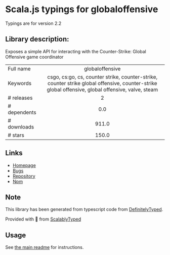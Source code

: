 
# Scala.js typings for globaloffensive

Typings are for version 2.2

## Library description:
Exposes a simple API for interacting with the Counter-Strike: Global Offensive game coordinator

|                    |                 |
| ------------------ | :-------------: |
| Full name          | globaloffensive |
| Keywords           | csgo, cs:go, cs, counter strike, counter-strike, counter strike global offensive, counter-strike global offensive, global offensive, valve, steam |
| # releases         | 2 |
| # dependents       | 0.0 |
| # downloads        | 911.0 |
| # stars            | 150.0 |

## Links
- [Homepage](https://github.com/DoctorMcKay/node-globaloffensive)
- [Bugs](https://github.com/DoctorMcKay/node-globaloffensive/issues)
- [Repository](https://github.com/DoctorMcKay/node-globaloffensive)
- [Npm](https://www.npmjs.com/package/globaloffensive)
    


## Note
This library has been generated from typescript code from [DefinitelyTyped](https://definitelytyped.org).

Provided with :purple_heart: from [ScalablyTyped](https://github.com/oyvindberg/ScalablyTyped)

## Usage
See [the main readme](../../readme.md) for instructions.


